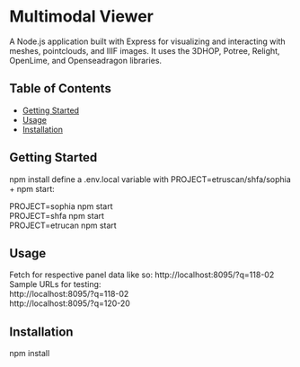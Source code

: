 # Multimodal Viewer
A Node.js application built with Express for visualizing and interacting with meshes, pointclouds, and IIIF images. It uses the 3DHOP, Potree, Relight, OpenLime, and Openseadragon libraries.

## Table of Contents
- [Getting Started](#getting-started)
- [Usage](#usage)
- [Installation](#installation)

## Getting Started

npm install
define a .env.local variable with PROJECT=etruscan/shfa/sophia + npm start:  

PROJECT=sophia npm start  
PROJECT=shfa npm start  
PROJECT=etrucan npm start  

## Usage

Fetch for respective panel data like so: http://localhost:8095/?q=118-02  
Sample URLs for testing:  
http://localhost:8095/?q=118-02  
http://localhost:8095/?q=120-20  

## Installation

npm install

